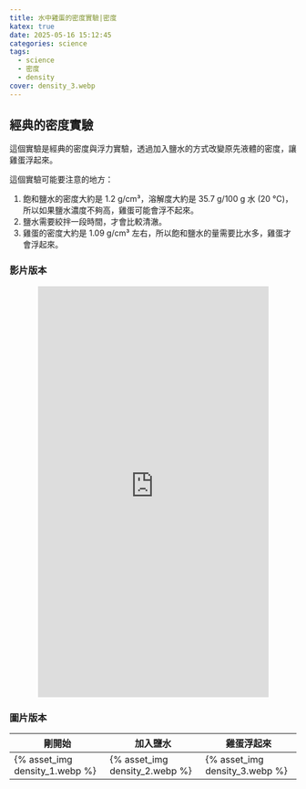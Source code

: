 ```yaml
---
title: 水中雞蛋的密度實驗|密度
katex: true
date: 2025-05-16 15:12:45
categories: science
tags:
  - science
  - 密度
  - density
cover: density_3.webp
---
```


## 經典的密度實驗

這個實驗是經典的密度與浮力實驗，透過加入鹽水的方式改變原先液體的密度，讓雞蛋浮起來。

這個實驗可能要注意的地方：

1. 飽和鹽水的密度大約是 1.2 g/cm³，溶解度大約是 35.7 g/100 g 水 (20 °C)，所以如果鹽水濃度不夠高，雞蛋可能會浮不起來。
2. 鹽水需要絞拌一段時間，才會比較清澈。
3. 雞蛋的密度大約是 1.09 g/cm³ 左右，所以飽和鹽水的量需要比水多，雞蛋才會浮起來。

### 影片版本

<div style="text-align:center">
<iframe width="405" height="720" src="https://www.youtube.com/embed/A_WWoLaCAcY" title="YouTube video player" frameborder="0" allow="accelerometer; autoplay; clipboard-write; encrypted-media; gyroscope; picture-in-picture; web-share" allowfullscreen></iframe>

</div>

### 圖片版本

|剛開始|加入鹽水|雞蛋浮起來|
|---|---|---|
|{% asset_img density_1.webp %} | {% asset_img density_2.webp %} | {% asset_img density_3.webp %} | 
